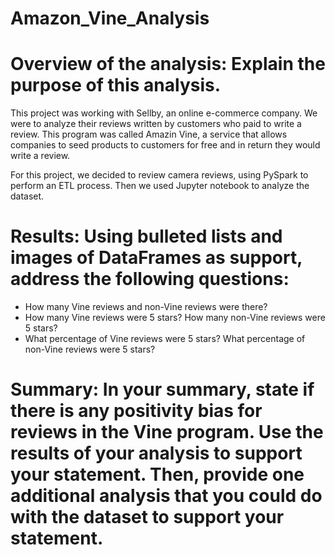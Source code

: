 # Amazon_Vine_Analysis
# Overview of the analysis: Explain the purpose of this analysis.
This project was working with Sellby, an online e-commerce company.  We were to analyze their reviews written by customers who paid to write a review.  This program was called Amazin Vine, a service that allows companies to seed products to customers for free and in return they would write a review. 

For this project, we decided to review camera reviews, using PySpark to perform an ETL process.  Then we used Jupyter notebook to analyze the dataset. 

# Results: Using bulleted lists and images of DataFrames as support, address the following questions:

* How many Vine reviews and non-Vine reviews were there?
* How many Vine reviews were 5 stars? How many non-Vine reviews were 5 stars?
* What percentage of Vine reviews were 5 stars? What percentage of non-Vine reviews were 5 stars?
# Summary: In your summary, state if there is any positivity bias for reviews in the Vine program. Use the results of your analysis to support your statement. Then, provide one additional analysis that you could do with the dataset to support your statement.
